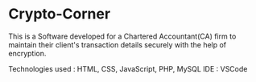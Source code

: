 # Crypto-Corner
This is a Software developed for a Chartered Accountant(CA) firm to maintain their client's transaction details securely with the help of encryption.

Technologies used : HTML, CSS, JavaScript, PHP, MySQL
IDE : VSCode

